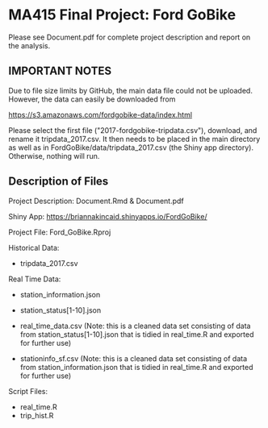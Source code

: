 # MA415 Final Project: Ford GoBike

Please see Document.pdf for complete project description and report on the analysis. 

## IMPORTANT NOTES

Due to file size limits by GitHub, the main data file could not be uploaded. However, the data can easily be downloaded from

https://s3.amazonaws.com/fordgobike-data/index.html

Please select the first file ("2017-fordgobike-tripdata.csv"), download, and rename it tripdata_2017.csv. It then needs to be placed in the main directory as well as in FordGoBike/data/tripdata_2017.csv (the Shiny app directory). Otherwise, nothing will run. 

## Description of Files

Project Description: Document.Rmd & Document.pdf

Shiny App: https://briannakincaid.shinyapps.io/FordGoBike/

Project File: Ford_GoBike.Rproj

Historical Data:
* tripdata_2017.csv

Real Time Data:
* station_information.json
* station_status[1-10].json 

* real_time_data.csv (Note: this is a cleaned data set consisting of data from station_status[1-10].json that is tidied in real_time.R and exported for further use)
* stationinfo_sf.csv (Note: this is a cleaned data set consisting of data from station_information.json that is tidied in real_time.R and exported for further use)

Script Files:
* real_time.R
* trip_hist.R

